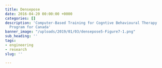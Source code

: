 ```yaml
---
title: Densepose
date: 2016-04-20 00:00:00 +0000
categories: []
description: 'Computer-Based Training for Cogntive Behavioural Therapy: An Addictions
  Program for Canada'
banner_image: "/uploads/2019/01/03/densepose5-Figure7-1.png"
sub_heading: ''
tags:
- engineering
- research
slug: ''

---
```

